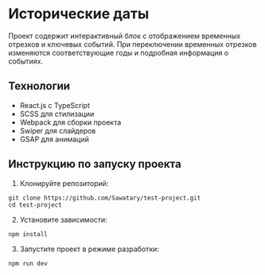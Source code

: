 # Исторические даты

Проект содержит интерактивный блок с отображением временных отрезков и ключевых событий. При переключении временных отрезков изменяются соответствующие годы и подробная информация о событиях.

## Технологии

- React.js с TypeScript
- SCSS для стилизации
- Webpack для сборки проекта
- Swiper для слайдеров
- GSAP для анимаций

## Инструкцию по запуску проекта

1. Клонируйте репозиторий:
```
git clone https://github.com/Sawatary/test-project.git
cd test-project
```

2. Установите зависимости:
```
npm install
```

3. Запустите проект в режиме разработки:
```
npm run dev
```
